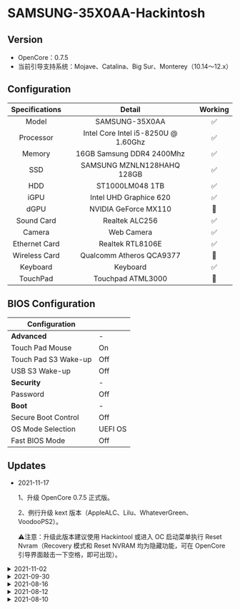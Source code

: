 # SAMSUNG-35X0AA-Hackintosh
## Version
* OpenCore：0.7.5
* 当前引导支持系统：Mojave、Catalina、Big Sur、Monterey（10.14～12.x）

## Configuration
| Specifications | Detail | Working |
| :------------: | :------: | :--------: |
| Model | SAMSUNG-35X0AA | ✅ |
| Processor | Intel Core Intel i5-8250U @ 1.60Ghz | ✅ |
| Memory | 16GB Samsung DDR4 2400Mhz | ✅ |
| SSD | SAMSUNG MZNLN128HAHQ 128GB | ✅ |
| HDD | ST1000LM048 1TB | ✅ |
| iGPU | Intel UHD Graphice 620 | ✅ |
| dGPU | NVIDIA GeForce MX110 | 🚫 |
| Sound Card | Realtek ALC256 | ✅ |
| Camera | Web Camera | ✅ |
| Ethernet Card | Realtek RTL8106E | ✅ |
| Wireless Card | Qualcomm Atheros QCA9377 | 🚫 |
| Keyboard | Keyboard | ✅ |
| TouchPad | Touchpad ATML3000 | 🚫 |

## BIOS Configuration
|  Configuration |   |
| ------------ | ------------ |
|  **Advanced**  |  -  |
|  Touch Pad Mouse | On  |
|  Touch Pad S3 Wake-up | Off  |
|  USB S3 Wake-up |  Off |
|  **Security** |  -  |
|  Password | Off  |
|  **Boot** |  -  |
|  Secure Boot Control   | Off |
|  OS Mode Selection   | UEFI OS |
|  Fast BIOS Mode   | Off |

## Updates
- 2021-11-17

  1、升级 OpenCore 0.7.5 正式版。
  
  2、例行升级 kext 版本（AppleALC、Lilu、WhateverGreen、VoodooPS2）。
  
  ⚠️注意：升级此版本建议使用 Hackintool 或进入 OC 启动菜单执行 Reset Nvram（Recovery 模式和 Reset NVRAM 均为隐藏功能，可在 OpenCore 引导界面敲击一下空格，即可出现）。
<details>
<summary>2021-11-02</summary>
1、升级 OpenCore 0.7.4 正式版。<br>
2、升级 HfsPlus.efi 驱动程序。<br>
3、例行升级 kext 版本（AppleALC、WhateverGreen、VoodooPS2）。<br>
<br></details>

<details>
<summary>2021-09-30</summary>
1、升级 OpenCore 0.7.3 正式版。<br>
2、例行升级 kext 版本（AppleALC、Lilu、VirtualSMC、WhateverGreen）。<br>
<br></details>

<details>
<summary>2021-08-16</summary>
1、定制 USBPorts.kext 驱动所有 USB 并内建。<br>
2、关闭部分无用内核Kext驱动。<br>
<br></details>
  
<details>
<summary>2021-08-12</summary>
1、升级 OpenCore 0.7.2 正式版。<br>
2、例行升级 kext 版本（AppleALC、Lilu、NVMeFix、VirtualSMC、WhateverGreen、ECEnabler）。<br>
3、启用 OpenCore 默认主题模式引导。<br>
4、添加缓冲帧补丁。<br>
5、模拟机型为MacBookPro14,2。<br>
<br></details>

<details>
<summary>2021-08-10</summary>
1、基于 OpenCore 0.7.1 正式版进行EFI引导制作。<br>
<br></details>
